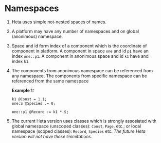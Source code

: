 # Namespaces

1. Heta uses simple not-nested spaces of names.

1. A platform may have any number of namespaces and on global (anonimous) namespace.

1. Space and id form index of a component which is the coordinate of component in platform. A component in space `one` and id `p1` have an index `one::p1`. A component in anonimous space and id `k1` have and index `k1`. 

1. The components from anonimous namespace can be referenced from any namespace. The components from specific namespace can be referenced from the same namespace

    **Example 1:**

    ```heta
    k1 @Const = 1.1;
    one:S @Species .= 0;

    one::p1 @Record := k1 * S;
    ```

1. The current Heta version uses classes which is strongly assosiated with global namespace (unscoped classes): `Const`, `Page`, etc.; or local namespace (scoped classes): `Record`, `Species` etc. *The future Heta version will not have these limmitations.*
